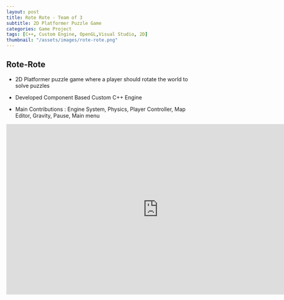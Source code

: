 ```yaml
---
layout: post
title: Rote Rote - Team of 3
subtitle: 2D Platformer Puzzle Game
categories: Game Project
tags: [C++, Custom Engine, OpenGL,Visual Studio, 2D]
thumbnail: "/assets/images/rote-rote.png"
---
```


## Rote-Rote
- 2D Platformer puzzle game where a player should rotate the world to solve puzzles

- Developed Component Based Custom C++ Engine

- Main Contributions : Engine System, Physics, Player Controller, Map Editor, Gravity, Pause, Main menu

<iframe width="800" height="450" src="https://www.youtube.com/embed/EcVEedi6ssY" frameborder="0" allowfullscreen></iframe>